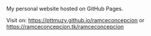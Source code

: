 My personal website hosted on GitHub Pages.

Visit on: https://pttmuzy.github.io/ramceconcepcion or https://ramceconcepcion.tk/ramceconcepcion
